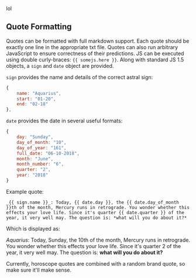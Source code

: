 lol


## Quote Formatting

Quotes can be formatted with full markdown support. Each quote should be exactly one line in the
appropriate txt file. Quotes can also run arbitrary JavaScript to ensure correctness of their
predictions. JS can be executed using double curly-braces: `{{ somejs.here }}`. Along with standard
JS 1.5 objects, a `sign` and `date` object are provided. 

`sign` provides the name and details of the correct astral sign:

```javascript
{
    name: "Aquarius",
    start: "01-20",
    end: "02-18"
},
```

`date` provides the date in several useful formats:

```javascript
{
    day: "Sunday",
    day_of_month: "10",
    day_of_year: "161",
    full_date: "06-10-2018",
    month: "June",
    month_number: "6",
    quarter: "2",
    year: "2018"
}
```

Example quote:

```
_{{ sign.name }}_: Today, {{ date.day }}, the {{ date.day_of_month }}th of the month, Mercury runs in retrograde. You wonder whether this effects your love life. Since it's quarter {{ date.quarter }} of the year, it very well may. The question is: *what will you do about it?*
```

Which is displayed as:

_Aquarius_: Today, Sunday, the 10th of the month, Mercury runs in retrograde. You wonder whether this effects your love life. Since it's quarter 2 of the year, it very well may. The question is: **what will you do about it?**


Currently, horoscope quotes are combined with a random brand quote, so make sure it'll make sense.